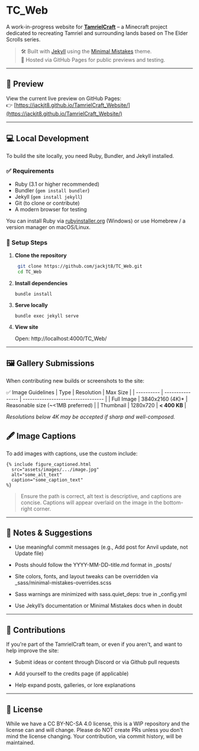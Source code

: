 # TC_Web

A work-in-progress website for **[TamrielCraft](https://www.tamrielcraft.eu/)** – a Minecraft project dedicated to recreating Tamriel and surrounding lands based on The Elder Scrolls series.

> 🛠 Built with [Jekyll](https://jekyllrb.com/) using the [Minimal Mistakes](https://mmistakes.github.io/minimal-mistakes/) theme.  
> 🧪 Hosted via GitHub Pages for public previews and testing.

---

## 🔗 Preview

View the current live preview on GitHub Pages:  
👉 [https://jackjt8.github.io/TamrielCraft_Website/](https://jackjt8.github.io/TamrielCraft_Website/)

---

## 💻 Local Development

To build the site locally, you need Ruby, Bundler, and Jekyll installed.

### ✅ Requirements

- Ruby (3.1 or higher recommended)
- Bundler (`gem install bundler`)
- Jekyll (`gem install jekyll`)
- Git (to clone or contribute)
- A modern browser for testing

You can install Ruby via [rubyinstaller.org](https://rubyinstaller.org/) (Windows) or use Homebrew / a version manager on macOS/Linux.

### 🚀 Setup Steps

1. **Clone the repository**

   ```bash
	git clone https://github.com/jackjt8/TC_Web.git
	cd TC_Web
	```

2. **Install dependencies**

	`bundle install`
	
3. **Serve locally**

	`bundle exec jekyll serve`
	
4. **View site**

	Open: http://localhost:4000/TC_Web/
	
---
	
## 🖼 Gallery Submissions

When contributing new builds or screenshots to the site:

✅ Image Guidelines
| Type       | Resolution       | Max Size                           |
| ---------- | ---------------- | ---------------------------------- |
| Full Image | 3840x2160 (4K)\* | Reasonable size (\~<1MB preferred) |
| Thumbnail  | 1280x720         | **< 400 KB**                       |

*Resolutions below 4K may be accepted if sharp and well-composed.*


## 🖋 Image Captions

To add images with captions, use the custom include:
```
{% include figure_captioned.html
  src="assets/images/.../image.jpg"
  alt="some_alt_text"
  caption="some_caption_text"
%}
```
> Ensure the path is correct, alt text is descriptive, and captions are concise.
> Captions will appear overlaid on the image in the bottom-right corner.

---

## 📝 Notes & Suggestions

- Use meaningful commit messages (e.g., Add post for Anvil update, not Update file)

- Posts should follow the YYYY-MM-DD-title.md format in _posts/

- Site colors, fonts, and layout tweaks can be overridden via _sass/minimal-mistakes-overrides.scss

- Sass warnings are minimized with sass.quiet_deps: true in _config.yml

- Use Jekyll’s documentation or Minimal Mistakes docs when in doubt

---

## 🤝 Contributions

If you're part of the TamrielCraft team, or even if you aren't, and want to help improve the site:

- Submit ideas or content through Discord or via Github pull requests

- Add yourself to the credits page (if applicable)

- Help expand posts, galleries, or lore explanations

---

## 🧱 License

While we have a CC BY-NC-SA 4.0 license, this is a WIP repository and the license can and will change. Please do NOT create PRs unless you don't mind the license changing. Your contribution, via commit history, will be maintained.

